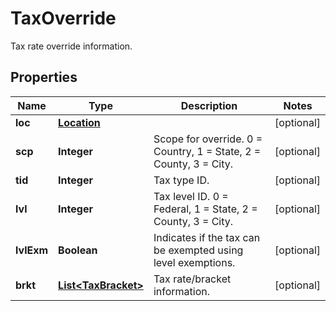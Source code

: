 

# TaxOverride

Tax rate override information.

## Properties

Name | Type | Description | Notes
------------ | ------------- | ------------- | -------------
**loc** | [**Location**](Location.md) |  |  [optional]
**scp** | **Integer** | Scope for override. 0 &#x3D; Country, 1 &#x3D; State, 2 &#x3D; County, 3 &#x3D; City. |  [optional]
**tid** | **Integer** | Tax type ID. |  [optional]
**lvl** | **Integer** | Tax level ID. 0 &#x3D; Federal, 1 &#x3D; State, 2 &#x3D; County, 3 &#x3D; City. |  [optional]
**lvlExm** | **Boolean** | Indicates if the tax can be exempted using level exemptions. |  [optional]
**brkt** | [**List&lt;TaxBracket&gt;**](TaxBracket.md) | Tax rate/bracket information. |  [optional]



